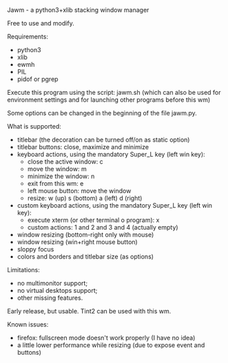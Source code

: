 Jawm - a python3+xlib stacking window manager

Free to use and modify.

Requirements:
- python3
- xlib
- ewmh
- PIL
- pidof or pgrep

Execute this program using the script: jawm.sh (which can also be used for environment settings and for launching other programs before this wm)

Some options can be changed in the beginning of the file jawm.py.

What is supported:
- titlebar (the decoration can be turned off/on as static option)
- titlebar buttons: close, maximize and minimize
- keyboard actions, using the mandatory Super_L key (left win key):
  - close the active window: c
  - move the window: m
  - minimize the window: n
  - exit from this wm: e
  - left mouse button: move the window
  - resize: w (up) s (bottom) a (left) d (right)
- custom keyboard actions, using the mandatory Super_L key (left win key):
  - execute xterm (or other terminal o program): x
  - custom actions: 1 and 2 and 3 and 4 (actually empty)
- window resizing (bottom-right only with mouse)
- window resizing (win+right mouse button)
- sloppy focus
- colors and borders and titlebar size (as options)

Limitations:
- no multimonitor support;
- no virtual desktops support;
- other missing features.

Early release, but usable. Tint2 can be used with this wm.

Known issues:
- firefox: fullscreen mode doesn't work properly (I have no idea)
- a little lower performance while resizing (due to expose event and buttons)

